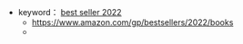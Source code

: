 - keyword： [best seller 2022](https://www.google.com/search?q=best+seller+2022&oq=best+seller&aqs=chrome.1.69i57j0i512l5j46i175i199i512j0i512l3.280134j0j4&sourceid=chrome&ie=UTF-8)
	- https://www.amazon.com/gp/bestsellers/2022/books
	- 